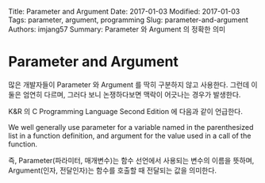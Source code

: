 Title: Parameter and Argument
Date: 2017-01-03
Modified: 2017-01-03
Tags: parameter, argument, programming
Slug: parameter-and-argument
Authors: imjang57
Summary: Parameter 와 Argument 의 정확한 의미

# Parameter and Argument

많은 개발자들이 Parameter 와 Argument 를 딱히 구분하지 않고 사용한다. 그런데 이 둘은 엄연히 다르며, 그러다 보니 논쟁하다보면 맥락이 어긋나는 경우가 발생한다.

K&R 의 C Programming Language Second Edition 에 다음과 같이 언급한다.

We well generally use parameter for a variable named in the parenthesized list in a function definition, and argument for the value used in a call of the function.

즉, Parameter(파라미터, 매개변수)는 함수 선언에서 사용되는 변수의 이름을 뜻하며, Argument(인자, 전달인자)는 함수를 호출할 때 전달되는 값을 의미한다.

